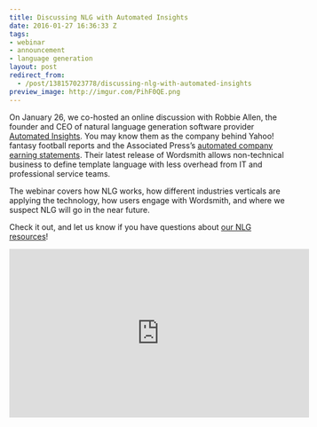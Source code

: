 ```yaml
---
title: Discussing NLG with Automated Insights
date: 2016-01-27 16:36:33 Z
tags:
- webinar
- announcement
- language generation
layout: post
redirect_from:
  - /post/138157023778/discussing-nlg-with-automated-insights
preview_image: http://imgur.com/PihF0QE.png
---
```


<p>On January 26, we co-hosted an online discussion with Robbie Allen, the founder and CEO of natural language generation software provider <a href="https://automatedinsights.com/">Automated Insights</a>. You may know them as the company behind Yahoo! fantasy football reports and the Associated Press’s <a href="http://www.theverge.com/2015/10/20/9572975/automated-insights-wordsmith-natural-language">automated company earning statements</a>. Their latest release of Wordsmith allows non-technical business to define template language with less overhead from IT and professional service teams. </p><p>The webinar covers how NLG works, how different industries verticals are applying the technology, how users engage with Wordsmith, and where we suspect NLG will go in the near future. </p><p>Check it out, and let us know if you have questions about <a href="https://clients.fastforwardlabs.com/nlg.html">our NLG resources</a>!</p>

<div class="video-holder">
  <iframe width="540" height="304" id="youtube_iframe" src="https://www.youtube.com/embed/2RralvQIdQQ?feature=oembed&amp;enablejsapi=1&amp;origin=https://safe.txmblr.com&amp;wmode=opaque" frameborder="0" allowfullscreen=""></iframe></figure>
</div>

